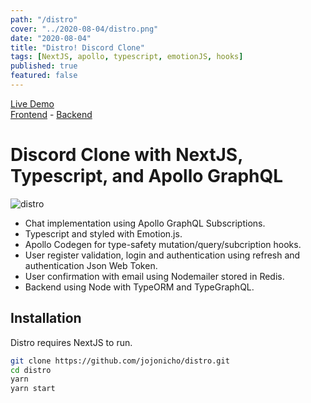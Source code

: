 ```yaml
---
path: "/distro"
cover: "../2020-08-04/distro.png"
date: "2020-08-04"
title: "Distro! Discord Clone"
tags: [NextJS, apollo, typescript, emotionJS, hooks]
published: true
featured: false
---
```


[Live Demo](https://distro.vercel.app)<br/>
[Frontend](https://github.com/jojonicho/distro) - [Backend](https://github.com/jojonicho/distro-backend)

# Discord Clone​ with NextJS, Typescript, and Apollo GraphQL

![distro](https://github.com/jojonicho/portfolio/blob/master/static/projects/2020-08-04/distro.gif)

- Chat implementation using Apollo GraphQL Subscriptions.
- Typescript and styled with Emotion.js.
- Apollo Codegen for type-safety mutation/query/subcription hooks.
- User register validation, login and authentication using refresh and authentication Json Web Token.
- User confirmation with email using Nodemailer stored in Redis.
- Backend using Node with TypeORM and TypeGraphQL.

## Installation

Distro requires NextJS to run.

```sh
git clone https://github.com/jojonicho/distro.git
cd distro
yarn
yarn start
```
